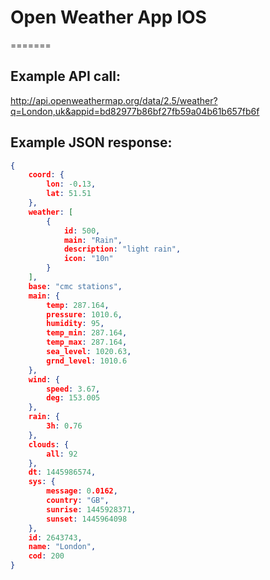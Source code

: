 # Open Weather App IOS
=======

## Example API call:
http://api.openweathermap.org/data/2.5/weather?q=London,uk&appid=bd82977b86bf27fb59a04b61b657fb6f

## Example JSON response:
```json
{
	coord: {
		lon: -0.13,
		lat: 51.51
	},
	weather: [
		{
			id: 500,
			main: "Rain",
			description: "light rain",
			icon: "10n"
		}
	],
	base: "cmc stations",
	main: {
		temp: 287.164,
		pressure: 1010.6,
		humidity: 95,
		temp_min: 287.164,
		temp_max: 287.164,
		sea_level: 1020.63,
		grnd_level: 1010.6
	},
	wind: {
		speed: 3.67,
		deg: 153.005
	},
	rain: {
		3h: 0.76
	},
	clouds: {
		all: 92
	},
	dt: 1445986574,
	sys: {
		message: 0.0162,
		country: "GB",
		sunrise: 1445928371,
		sunset: 1445964098
	},
	id: 2643743,
	name: "London",
	cod: 200
}
```